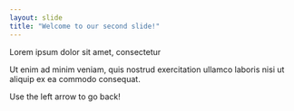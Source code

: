 ```yaml
---
layout: slide
title: "Welcome to our second slide!"
---
```

Lorem ipsum dolor sit amet, consectetur

Ut enim ad minim veniam, quis nostrud exercitation ullamco laboris nisi ut aliquip ex ea commodo consequat.

Use the left arrow to go back!
